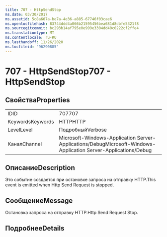 ```yaml
---
title: 707 - HttpSendStop
ms.date: 03/30/2017
ms.assetid: 5c8a607a-be7a-4e36-a885-67746f03cae6
ms.openlocfilehash: 83744ddd4a066b21595456bea681d8dbfe5321f8
ms.sourcegitcommit: bc293b14af795e0e999e3304dd40c0222cf2ffe4
ms.translationtype: MT
ms.contentlocale: ru-RU
ms.lasthandoff: 11/26/2020
ms.locfileid: "96290885"
---
```

# <a name="707---httpsendstop"></a><span data-ttu-id="0228e-102">707 - HttpSendStop</span><span class="sxs-lookup"><span data-stu-id="0228e-102">707 - HttpSendStop</span></span>

## <a name="properties"></a><span data-ttu-id="0228e-103">Свойства</span><span class="sxs-lookup"><span data-stu-id="0228e-103">Properties</span></span>  
  
|||  
|-|-|  
|<span data-ttu-id="0228e-104">ID</span><span class="sxs-lookup"><span data-stu-id="0228e-104">ID</span></span>|<span data-ttu-id="0228e-105">707</span><span class="sxs-lookup"><span data-stu-id="0228e-105">707</span></span>|  
|<span data-ttu-id="0228e-106">Keywords</span><span class="sxs-lookup"><span data-stu-id="0228e-106">Keywords</span></span>|<span data-ttu-id="0228e-107">HTTP</span><span class="sxs-lookup"><span data-stu-id="0228e-107">HTTP</span></span>|  
|<span data-ttu-id="0228e-108">Level</span><span class="sxs-lookup"><span data-stu-id="0228e-108">Level</span></span>|<span data-ttu-id="0228e-109">Подробный</span><span class="sxs-lookup"><span data-stu-id="0228e-109">Verbose</span></span>|  
|<span data-ttu-id="0228e-110">Канал</span><span class="sxs-lookup"><span data-stu-id="0228e-110">Channel</span></span>|<span data-ttu-id="0228e-111">Microsoft-Windows-Application Server-Applications/Debug</span><span class="sxs-lookup"><span data-stu-id="0228e-111">Microsoft-Windows-Application Server-Applications/Debug</span></span>|  
  
## <a name="description"></a><span data-ttu-id="0228e-112">Описание</span><span class="sxs-lookup"><span data-stu-id="0228e-112">Description</span></span>  

 <span data-ttu-id="0228e-113">Это событие создается при остановке запроса на отправку HTTP.</span><span class="sxs-lookup"><span data-stu-id="0228e-113">This event is emitted when Http Send Request is stopped.</span></span>  
  
## <a name="message"></a><span data-ttu-id="0228e-114">Сообщение</span><span class="sxs-lookup"><span data-stu-id="0228e-114">Message</span></span>  

 <span data-ttu-id="0228e-115">Остановка запроса на отправку HTTP.</span><span class="sxs-lookup"><span data-stu-id="0228e-115">Http Send Request Stop.</span></span>  
  
## <a name="details"></a><span data-ttu-id="0228e-116">Подробнее</span><span class="sxs-lookup"><span data-stu-id="0228e-116">Details</span></span>
